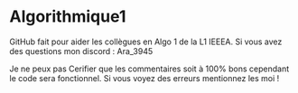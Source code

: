 # Algorithmique1

GitHub fait pour aider les collègues en Algo 1 de la L1 IEEEA. 
Si vous avez des questions mon discord : Ara_3945

Je ne peux pas Cerifier que les commentaires soit à 100% bons cependant le code sera fonctionnel. Si vous voyez des erreurs mentionnez les moi !